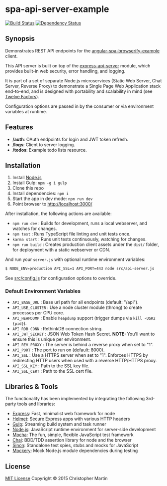 # spa-api-server-example

[![Build Status](https://travis-ci.org/cgmartin/spa-api-server-example.svg?branch=master)](https://travis-ci.org/cgmartin/spa-api-server-example)
[![Dependency Status](https://david-dm.org/cgmartin/spa-api-server-example.svg)](https://david-dm.org/cgmartin/spa-api-server-example)

## Synopsis

Demonstrates REST API endpoints for the
[angular-spa-browserify-example](https://github.com/cgmartin/angular-spa-browserify-example) client.

This API server is built on top of the [express-api-server](https://github.com/cgmartin/express-api-server) module,
which provides built-in web security, error handling, and logging.

It is part of a set of separate Node.js microservices (Static Web Server, Chat Server, Reverse Proxy) to demonstrate
a Single Page Web Application stack end-to-end, and is designed with portability and scalability in mind
(see [Twelve Factors](http://12factor.net/)).

Configuration options are passed in by the consumer or via environment variables at runtime.

## Features

* **/auth**: OAuth endpoints for login and JWT token refresh.
* **/logs**: Client to server logging.
* **/todos**: Example todo lists resource.

## Installation

1. Install [Node.js](https://nodejs.org/download/)
1. Install Gulp: `npm -g i gulp`
1. Clone this repo
1. Install dependencies: `npm i`
1. Start the app in dev mode: `npm run dev`
1. Point browser to <http://localhost:3000/>

After installation, the following actions are available:

* `npm run dev` : Builds for development, runs a local webserver, and watches for changes.
* `npm test` : Runs TypeScript file linting and unit tests once.
* `karma start` : Runs unit tests continuously, watching for changes.
* `npm run build` : Creates production client assets under the `dist/` folder, for deployment with a static webserver or CDN.

And run your `server.js` with optional runtime environment variables:
```bash
$ NODE_ENV=production API_SSL=1 API_PORT=443 node src/api-server.js
```

See [src/config.js](https://github.com/cgmartin/express-rest-api-server/blob/master/src/config.js)
for configuration options to override.

### Default Environment Variables

* `API_BASE_URL` : Base url path for all endpoints (default: "/api").
* `API_USE_CLUSTER` : Use a node cluster module (throng) to create processes per CPU core.
* `API_HEAPDUMP` : Enable `heapdump` support (trigger dumps via `kill -USR2 {pid}`).
* `API_RDB_CONN` : RethinkDB connection string.
* `API_JWT_SECRET` : JSON Web Token Hash Secret. **NOTE:** You'll want to ensure this is unique per environment.
* `API_REV_PROXY` : The server is behind a reverse proxy when set to "1".
* `API_PORT` : The port to run on (default: 8000).
* `API_SSL` : Use a HTTPS server when set to "1". Enforces HTTPS by redirecting HTTP users when used with a reverse HTTP/HTTPS proxy.
* `API_SSL_KEY` : Path to the SSL key file.
* `API_SSL_CERT` : Path to the SSL cert file.

## Libraries & Tools

The functionality has been implemented by integrating the following 3rd-party tools and libraries:

 - [Express](https://github.com/strongloop/express): Fast, minimalist web framework for node
 - [Helmet](https://github.com/helmetjs/helmet): Secure Express apps with various HTTP headers
 - [Gulp](http://gulpjs.com/): Streaming build system and task runner
 - [Node.js](http://nodejs.org/api/): JavaScript runtime environment for server-side development
 - [Mocha](http://mochajs.org/): The fun, simple, flexible JavaScript test framework
 - [Chai](http://chaijs.com/): BDD/TDD assertion library for node and the browser
 - [Sinon](http://sinonjs.org/): Standalone test spies, stubs and mocks for JavaScript
 - [Mockery](https://github.com/mfncooper/mockery): Mock Node.js module dependencies during testing

## License

[MIT License](http://cgm.mit-license.org/)  Copyright © 2015 Christopher Martin
